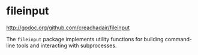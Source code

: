 # fileinput

http://godoc.org/github.com/creachadair/fileinput

The `fileinput` package implements utility functions for building command-line
tools and interacting with subprocesses.
